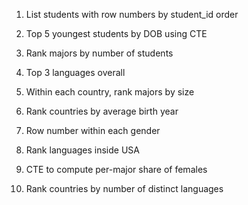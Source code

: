 1. List students with row numbers by student_id order

2. Top 5 youngest students by DOB using CTE

3. Rank majors by number of students

4. Top 3 languages overall

5. Within each country, rank majors by size

6. Rank countries by average birth year

7. Row number within each gender

8. Rank languages inside USA

9. CTE to compute per-major share of females

10. Rank countries by number of distinct languages

